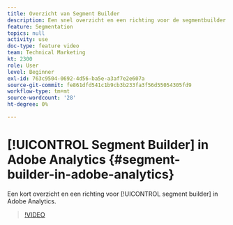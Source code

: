 ```yaml
---
title: Overzicht van Segment Builder
description: Een snel overzicht en een richting voor de segmentbuilder in Adobe Analytics.
feature: Segmentation
topics: null
activity: use
doc-type: feature video
team: Technical Marketing
kt: 2300
role: User
level: Beginner
exl-id: 763c9504-0692-4d56-ba5e-a3af7e2e607a
source-git-commit: fe861dfd541c1b9cb3b233fa3f56d55054305fd9
workflow-type: tm+mt
source-wordcount: '28'
ht-degree: 0%

---
```


# [!UICONTROL Segment Builder] in Adobe Analytics {#segment-builder-in-adobe-analytics}

Een kort overzicht en een richting voor [!UICONTROL segment builder] in Adobe Analytics.

>[!VIDEO](https://video.tv.adobe.com/v/25404/?quality=12)


